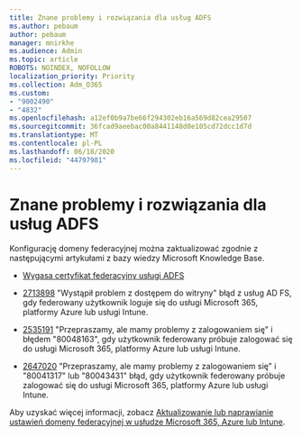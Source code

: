 ```yaml
---
title: Znane problemy i rozwiązania dla usług ADFS
ms.author: pebaum
author: pebaum
manager: mnirkhe
ms.audience: Admin
ms.topic: article
ROBOTS: NOINDEX, NOFOLLOW
localization_priority: Priority
ms.collection: Adm_O365
ms.custom:
- "9002490"
- "4832"
ms.openlocfilehash: a12ef0b9a7be66f294302eb16a569d82cea29507
ms.sourcegitcommit: 36fcad9aeebac00a8441148d0e105cd72dcc1d7d
ms.translationtype: MT
ms.contentlocale: pl-PL
ms.lasthandoff: 06/18/2020
ms.locfileid: "44797981"
---
```

# <a name="common-issues-and-resolutions-for-adfs"></a>Znane problemy i rozwiązania dla usług ADFS

Konfigurację domeny federacyjnej można zaktualizować zgodnie z następującymi artykułami z bazy wiedzy Microsoft Knowledge Base.

- [Wygasa certyfikat federacyjny usługi ADFS](adfs-federation-certificate-expiring.md)

- [2713898](https://support.microsoft.com/help/2713898) "Wystąpił problem z dostępem do witryny" błąd z usług AD FS, gdy federowany użytkownik loguje się do usługi Microsoft 365, platformy Azure lub usługi Intune.

- [2535191](https://support.microsoft.com/help/2535191) "Przepraszamy, ale mamy problemy z zalogowaniem się" i błędem "80048163", gdy użytkownik federowany próbuje zalogować się do usługi Microsoft 365, platformy Azure lub usługi Intune.

- [2647020](https://support.microsoft.com/help/2647020) "Przepraszamy, ale mamy problemy z zalogowaniem się" i "80041317" lub "80043431" błąd, gdy użytkownik federowany próbuje zalogować się do usługi Microsoft 365, platformy Azure lub usługi Intune.

Aby uzyskać więcej informacji, zobacz [Aktualizowanie lub naprawianie ustawień domeny federacyjnej w usłudze Microsoft 365, Azure lub Intune](https://docs.microsoft.com/office365/troubleshoot/active-directory/update-federated-domain-office-365).
